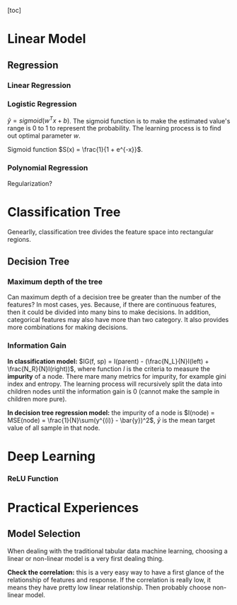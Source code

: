 [toc]



# Linear Model

## Regression

### Linear Regression

### Logistic Regression

$\hat{y} = sigmoid(w^Tx + b)$. The sigmoid function is to make the estimated value's range is 0 to 1 to represent the probability. The learning process is to find out optimal parameter $w$.

Sigmoid function $S(x) = \frac{1}{1 + e^{-x}}$. 



### Polynomial Regression

Regularization?



# Classification Tree

Genearlly, classification tree divides the feature space into rectangular regions.

## Decision Tree

### Maximum depth of the tree

Can maximum depth of a decision tree be greater than the number of the features? In most cases, yes. Because, if there are continuous features, then it could be divided into many bins to make decisions. In addition, categorical features may also have more than two category. It also provides more combinations for making decisions.

### Information Gain

**In classification model:** $IG(f, sp) = I(parent) - (\frac{N_L}{N}I(left) + \frac{N_R}{N}I(right))$, where function $I$ is the criteria to measure the **impurity** of a node. There mare many metrics for impurity, for example gini index and entropy.  The learning process will recursively split the data into children nodes until the information gain is 0 (cannot make the sample in children more pure).

**In decision tree regression model:** the impurity of a node is $I(node) = MSE(node) = \frac{1}{N}\sum(y^{(i)} - \bar{y})^2$, $\bar{y}$ is the mean target value of all sample in that node.





# Deep Learning

### ReLU Function







# Practical Experiences

## Model Selection

When dealing with the traditional tabular data machine learning, choosing a linear or non-linear model is a very first dealing thing. 

**Check the correlation:** this is a very easy way to have a first glance of the relationship of features and response. If the correlation is really low, it means they have pretty low linear relationship. Then probably choose non-linear model.
